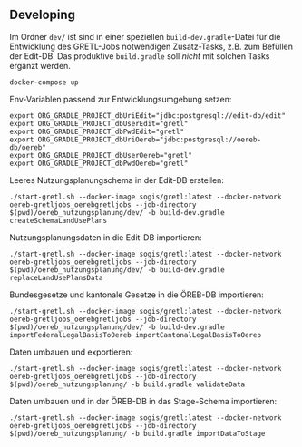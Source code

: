 ## Developing

Im Ordner `dev/` ist sind in einer speziellen `build-dev.gradle`-Datei für die Entwicklung des GRETL-Jobs notwendigen Zusatz-Tasks, z.B. zum Befüllen der Edit-DB. Das produktive `build.gradle` soll *nicht* mit solchen Tasks ergänzt werden.

```
docker-compose up
```

Env-Variablen passend zur Entwicklungsumgebung setzen:
```
export ORG_GRADLE_PROJECT_dbUriEdit="jdbc:postgresql://edit-db/edit"
export ORG_GRADLE_PROJECT_dbUserEdit="gretl"
export ORG_GRADLE_PROJECT_dbPwdEdit="gretl"
export ORG_GRADLE_PROJECT_dbUriOereb="jdbc:postgresql://oereb-db/oereb"
export ORG_GRADLE_PROJECT_dbUserOereb="gretl"
export ORG_GRADLE_PROJECT_dbPwdOereb="gretl"
```

Leeres Nutzungsplanungschema in der Edit-DB erstellen:
```
./start-gretl.sh --docker-image sogis/gretl:latest --docker-network oereb-gretljobs_oerebgretljobs --job-directory $(pwd)/oereb_nutzungsplanung/dev/ -b build-dev.gradle createSchemaLandUsePlans
```

Nutzungsplanungsdaten in die Edit-DB importieren:
```
./start-gretl.sh --docker-image sogis/gretl:latest --docker-network oereb-gretljobs_oerebgretljobs --job-directory $(pwd)/oereb_nutzungsplanung/dev/ -b build-dev.gradle replaceLandUsePlansData
```

Bundesgesetze und kantonale Gesetze in die ÖREB-DB importieren:
```
./start-gretl.sh --docker-image sogis/gretl:latest --docker-network oereb-gretljobs_oerebgretljobs --job-directory $(pwd)/oereb_nutzungsplanung/dev/ -b build-dev.gradle importFederalLegalBasisToOereb importCantonalLegalBasisToOereb
```

Daten umbauen und exportieren:
```
./start-gretl.sh --docker-image sogis/gretl:latest --docker-network oereb-gretljobs_oerebgretljobs --job-directory $(pwd)/oereb_nutzungsplanung/ -b build.gradle validateData
```

Daten umbauen und in der ÖREB-DB in das Stage-Schema importieren:
```
./start-gretl.sh --docker-image sogis/gretl:latest --docker-network oereb-gretljobs_oerebgretljobs --job-directory $(pwd)/oereb_nutzungsplanung/ -b build.gradle importDataToStage

```
